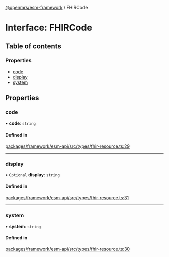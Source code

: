 [@openmrs/esm-framework](../API.md) / FHIRCode

# Interface: FHIRCode

## Table of contents

### Properties

- [code](FHIRCode.md#code)
- [display](FHIRCode.md#display)
- [system](FHIRCode.md#system)

## Properties

### code

• **code**: `string`

#### Defined in

[packages/framework/esm-api/src/types/fhir-resource.ts:29](https://github.com/its-kios09/openmrs-esm-core/blob/main/packages/framework/esm-api/src/types/fhir-resource.ts#L29)

___

### display

• `Optional` **display**: `string`

#### Defined in

[packages/framework/esm-api/src/types/fhir-resource.ts:31](https://github.com/its-kios09/openmrs-esm-core/blob/main/packages/framework/esm-api/src/types/fhir-resource.ts#L31)

___

### system

• **system**: `string`

#### Defined in

[packages/framework/esm-api/src/types/fhir-resource.ts:30](https://github.com/its-kios09/openmrs-esm-core/blob/main/packages/framework/esm-api/src/types/fhir-resource.ts#L30)
